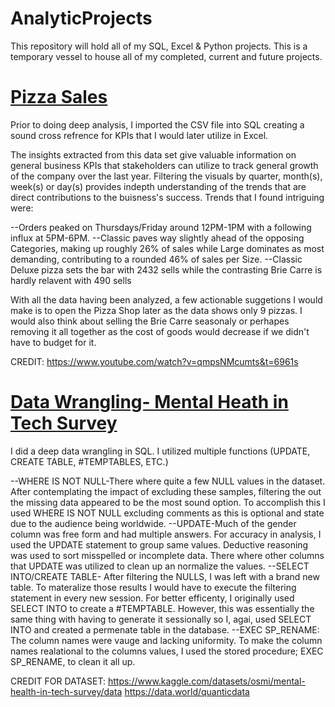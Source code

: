 # AnalyticProjects
This repository will hold all of my SQL, Excel &amp; Python projects. This is a temporary vessel to house all of my completed, current and future projects.

# [Pizza Sales](https://github.com/AntujuanetteAnalytics/AnalyticProjects/blob/main/Pizza_Sales_Sql_Data_Final%20Project.xlsx)
Prior to doing deep analysis, I imported the CSV file into SQL creating a sound cross refrence for KPIs that I would later utilize in Excel.

The insights extracted from this data set give valuable information on general business KPIs that stakeholders can utilize to track general growth of the company over the last year. Filtering the visuals by quarter, month(s), week(s) or day(s) provides indepth understanding of the trends that are direct contributions to the buisness's success. Trends that I found intriguing were:

--Orders peaked on Thursdays/Friday around 12PM-1PM with a following influx at 5PM-6PM.
--Classic paves way slightly ahead of the opposing Categories, making up roughly 26% of sales while Large dominates as most demanding, contributing to a rounded 46% of sales per Size.
--Classic Deluxe pizza sets the bar with 2432 sells while the contrasting Brie Carre is hardly relavent with 490 sells

With all the data having been analyzed, a few actionable suggetions I would make is to open the Pizza Shop later as the data shows only 9 pizzas. I would also think about selling the Brie Carre seasonaly or perhapes removing it all together as the cost of goods would decrease if we didn't have to budget for it.

CREDIT: https://www.youtube.com/watch?v=qmpsNMcumts&t=6961s

# [Data Wrangling- Mental Heath in Tech Survey](https://github.com/AntujuanetteAnalytics/AnalyticProjects/blob/main/Mental%20Health%20Tech%20Survey_Data%20Wrangling-SQL.pdf)
I did a deep data wrangling in SQL. I utilized multiple functions (UPDATE, CREATE TABLE, #TEMPTABLES, ETC.) 

--WHERE IS NOT NULL-There where quite a few NULL values in the dataset. After contemplating the impact of excluding these samples, filtering the out the missing data appeared to be the most sound option. To accomplish this I used WHERE IS NOT NULL excluding comments as this is optional and state due to the audience being worldwide. 
--UPDATE-Much of the gender column was free form and had multiple answers. For accuracy in analysis, I used the UPDATE statement to group same values. Deductive reasoning was used to sort misspelled or incomplete data. There where other columns that UPDATE was utilized to clean up an normalize the values.
--SELECT INTO/CREATE TABLE- After filtering the NULLS, I was left with a brand new table. To materalize those results I would have to execute the filtering statement in every new session. For better efficenty, I originally used SELECT INTO to create a #TEMPTABLE. However, this was essentially the same thing with having to generate it sessionally so I, agai, used SELECT INTO and created a permenate table in the database.
--EXEC SP_RENAME: The column names were vauge and lacking uniformity. To make the column names realational to the columns values, I used the stored procedure; EXEC SP_RENAME, to clean it all up.

CREDIT FOR DATASET:
https://www.kaggle.com/datasets/osmi/mental-health-in-tech-survey/data
https://data.world/quanticdata
